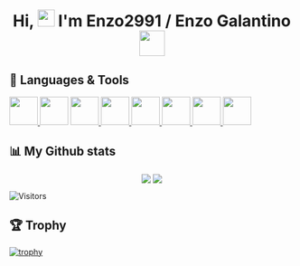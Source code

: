 <h1 align="center">Hi, <img src="https://raw.githubusercontent.com/MartinHeinz/MartinHeinz/master/wave.gif" width="30px"> I'm Enzo2991 / Enzo Galantino <img src="https://upload.wikimedia.org/wikipedia/commons/thumb/9/92/Flag_of_Belgium_%28civil%29.svg/langfr-225px-Flag_of_Belgium_%28civil%29.svg.png" width="45"/></h1>

## 🚀 Languages & Tools
<p align="left">
    <a href="https://www.python.org" target="_blank"> <img src="https://img.icons8.com/color/48/000000/python.png" width="50"/> </a>
    <a href ="https://www.lua.org/" target="_blank"><img src="https://education.ti.com/-/media/ti/education/images/products/product-details/hero/solutions-lua-scripting-hero.png?rev=fc15672b-beab-44cc-91ac-d72f6ae511b5&h=320&w=420&la=en&hash=8D6D6E3377BFBC94B7E107EA6DADBB03DE674B6E" width="50"/></a>
    <a href="https://learn.microsoft.com/en-us/cpp/c-language/?view=msvc-170" target="_blank"> <img src="https://upload.wikimedia.org/wikipedia/commons/1/19/C_Logo.png"/ width="50"> </a> 
    <a href="https://learn.microsoft.com/en-us/dotnet/csharp/" target="_blank"> <img src="https://upload.wikimedia.org/wikipedia/commons/4/4f/Csharp_Logo.png"/ width="50"> </a> 
    <a href="https://developer.mozilla.org/en-US/docs/Web/JavaScript" target="_blank"> <img src="https://img.icons8.com/color/48/000000/javascript.png" width="50"/> </a> 
    <a href="https://www.w3.org/html/" target="_blank"> <img src="https://img.icons8.com/color/48/000000/html-5.png"/ width="50"> </a> 
    <a href="https://www.w3schools.com/css/" target="_blank"> <img src="https://img.icons8.com/color/48/000000/css3.png" width="50"/> </a> 
    <a href="https://go.dev/" target="_blank"> <img src="https://go.dev/images/go-logo-white.svg" width="50"/> </a> 
</p>

## 📊 My Github stats
<p align="center">
<img src="https://github-readme-stats.vercel.app/api?username=enzo2991&count_private=true&show_icons=true&theme=dark" align="center">
<img src="https://github-readme-stats-eight-theta.vercel.app/api/top-langs/?username=enzo2991&layout=compact&langs_count=8&theme=algolia" align="center">
</p>
<img src = "https://komarev.com/ghpvc/?username=enzo2991&label=Profile%20views&color=blue" alt = "Visitors">

## 🏆 Trophy
[![trophy](https://github-profile-trophy.vercel.app/?username=enzo2991)](https://github.com/ryo-ma/github-profile-trophy)




